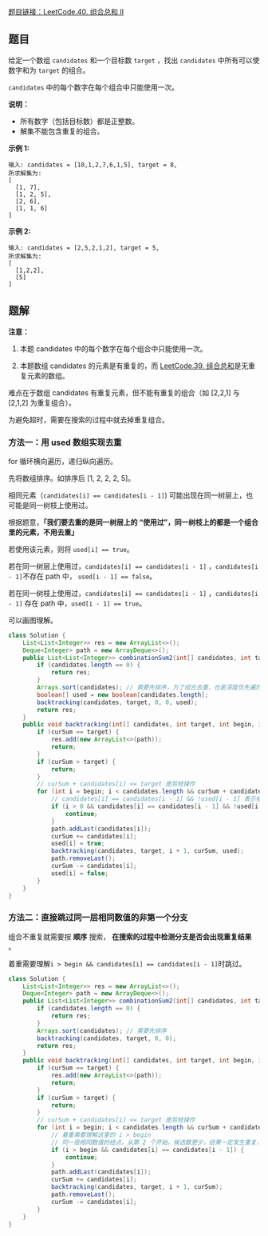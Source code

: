 [题目链接：LeetCode.40. 组合总和 II](https://leetcode-cn.com/problems/combination-sum-ii/)

## 题目

给定一个数组 `candidates` 和一个目标数 `target` ，找出 `candidates` 中所有可以使数字和为 `target` 的组合。

`candidates` 中的每个数字在每个组合中只能使用一次。

**说明：**

- 所有数字（包括目标数）都是正整数。
- 解集不能包含重复的组合。 

**示例 1:**

```
输入: candidates = [10,1,2,7,6,1,5], target = 8,
所求解集为:
[
  [1, 7],
  [1, 2, 5],
  [2, 6],
  [1, 1, 6]
]
```

**示例 2:**

```
输入: candidates = [2,5,2,1,2], target = 5,
所求解集为:
[
  [1,2,2],
  [5]
]
```

## 题解

**注意：**

1. 本题 candidates 中的每个数字在每个组合中只能使用一次。

2. 本题数组 candidates 的元素是有重复的，而 [LeetCode.39. 组合总和](https://leetcode-cn.com/problems/combination-sum/)是无重复元素的数组。

难点在于数组 candidates 有重复元素，但不能有重复的组合（如 [2,2,1] 与 [2,1,2] 为重复组合）。

为避免超时，需要在搜索的过程中就去掉重复组合。

### 方法一：用 used 数组实现去重

for 循环横向遍历，递归纵向遍历。

先将数组排序。如排序后 [1, 2, 2, 2, 5]。

相同元素（`candidates[i] == candidates[i - 1]`) 可能出现在同一树层上，也可能是同一树枝上使用过。

根据题意，**「我们要去重的是同一树层上的 “使用过”，同一树枝上的都是一个组合里的元素，不用去重」**

若使用该元素，则将 `used[i] == true`。

若在同一树层上使用过，`candidates[i] == candidates[i - 1]` ，`candidates[i - 1]`不存在 path 中， `used[i - 1] == false`。

若在同一树枝上使用过，`candidates[i] == candidates[i - 1]` ，`candidates[i - 1]` 存在 path 中，`used[i - 1] == true`。

可以画图理解。

```java
class Solution {
    List<List<Integer>> res = new ArrayList<>();
    Deque<Integer> path = new ArrayDeque<>();
    public List<List<Integer>> combinationSum2(int[] candidates, int target) {
        if (candidates.length == 0) {
            return res;
        }
        Arrays.sort(candidates); // 需要先排序，为了组合去重，也是深度优先遍历过程中实现「剪枝」的前提
        boolean[] used = new boolean[candidates.length];
        backtracking(candidates, target, 0, 0, used);
        return res;
    }
    public void backtracking(int[] candidates, int target, int begin, int curSum, boolean[] used) {
        if (curSum == target) {
            res.add(new ArrayList<>(path));
            return;
        }
        if (curSum > target) {
            return;
        }
        // curSum + candidates[i] <= target 是剪枝操作
        for (int i = begin; i < candidates.length && curSum + candidates[i] <= target; i++) {
            // candidates[i] == candidates[i - 1] && !used[i - 1] 表示相同元素出现在同一层
            if (i > 0 && candidates[i] == candidates[i - 1] && !used[i - 1]) {
                continue;
            }
            path.addLast(candidates[i]);
            curSum += candidates[i];
            used[i] = true;
            backtracking(candidates, target, i + 1, curSum, used);
            path.removeLast();
            curSum -= candidates[i];
            used[i] = false;
        }
    }  
}
```

### 方法二：直接跳过同一层相同数值的非第一个分支

组合不重复就需要按 **顺序** 搜索， **在搜索的过程中检测分支是否会出现重复结果** 。

着重需要理解`i > begin && candidates[i] == candidates[i - 1]`时跳过。

```java
class Solution {
    List<List<Integer>> res = new ArrayList<>();
    Deque<Integer> path = new ArrayDeque<>();
    public List<List<Integer>> combinationSum2(int[] candidates, int target) {
        if (candidates.length == 0) {
            return res;
        }
        Arrays.sort(candidates); // 需要先排序
        backtracking(candidates, target, 0, 0);
        return res;
    }
    public void backtracking(int[] candidates, int target, int begin, int curSum) {
        if (curSum == target) {
            res.add(new ArrayList<>(path));
            return;
        }
        if (curSum > target) {
            return;
        }
        // curSum + candidates[i] <= target 是剪枝操作
        for (int i = begin; i < candidates.length && curSum + candidates[i] <= target; i++) {
            // 着重需要理解这里的 i > begin
            // 同一层相同数值的结点，从第 2 个开始，候选数更少，结果一定发生重复，因此跳过，用 continue
            if (i > begin && candidates[i] == candidates[i - 1]) {
                continue;
            }
            path.addLast(candidates[i]);
            curSum += candidates[i];
            backtracking(candidates, target, i + 1, curSum);
            path.removeLast();
            curSum -= candidates[i];
        }
    }
}
```

